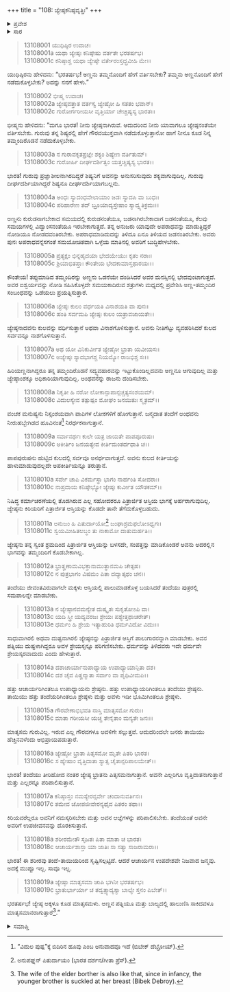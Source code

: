 +++
title = "108: ಜ್ಯೇಷ್ಠಕನಿಷ್ಠವೃತ್ತಿಃ"
+++

<details><summary>ಪ್ರವೇಶ</summary>


।।   ಓಂ ಓಂ ನಮೋ ನಾರಾಯಣಾಯ।।   ಶ್ರೀ ವೇದವ್ಯಾಸಾಯ ನಮಃ ।।

ಶ್ರೀ ಕೃಷ್ಣದ್ವೈಪಾಯನ ವೇದವ್ಯಾಸ ವಿರಚಿತ  

**ಶ್ರೀ ಮಹಾಭಾರತ**

**ಅನುಶಾಸನ ಪರ್ವ**

**ದಾನಧರ್ಮ ಪರ್ವ**

**ಅಧ್ಯಾಯ 108**


</details>

<details><summary>ಸಾರ</summary>

ಅಣ್ಣ-ತಮ್ಮಂದಿರ ಪರಸ್ಪರ ವ್ಯವಹಾರ; ಮಾತಾ-ಪಿತೃ-ಗುರುಗಳನ್ನು ಗೌರವಿಸುವುದು (1-19).


</details>



> 13108001 ಯುಧಿಷ್ಠಿರ ಉವಾಚ।  
13108001a ಯಥಾ ಜ್ಯೇಷ್ಠಃ ಕನಿಷ್ಠೇಷು ವರ್ತತೇ ಭರತರ್ಷಭ।  
13108001c ಕನಿಷ್ಠಾಶ್ಚ ಯಥಾ ಜ್ಯೇಷ್ಠೇ ವರ್ತೇರಂಸ್ತದ್ಬ್ರವೀಹಿ ಮೇ।।

ಯುಧಿಷ್ಠಿರನು ಹೇಳಿದನು: “ಭರತರ್ಷಭ! ಅಣ್ಣನು ತಮ್ಮನೊಂದಿಗೆ ಹೇಗೆ ವರ್ತಿಸಬೇಕು? ತಮ್ಮನು ಅಣ್ಣನೊಂದಿಗೆ ಹೇಗೆ ನಡೆದುಕೊಳ್ಳಬೇಕು? ಅದನ್ನು ನನಗೆ ಹೇಳು.”

> 13108002 ಭೀಷ್ಮ ಉವಾಚ।  
13108002a ಜ್ಯೇಷ್ಠವತ್ತಾತ ವರ್ತಸ್ವ ಜ್ಯೇಷ್ಠೋ ಹಿ ಸತತಂ ಭವಾನ್।  
13108002c ಗುರೋರ್ಗರೀಯಸೀ ವೃತ್ತಿರ್ಯಾ ಚೇಚ್ಚಿಷ್ಯಸ್ಯ ಭಾರತ।।

ಭೀಷ್ಮನು ಹೇಳಿದನು: “ಮಗೂ ಭಾರತ! ನೀನು ಜ್ಯೇಷ್ಠನಾಗಿರುವೆ. ಆದುದರಿಂದ ನೀನು ಯಾವಾಗಲೂ ಜ್ಯೇಷ್ಠನಂತೆಯೇ ವರ್ತಿಸಬೇಕು. ಗುರುವು ತನ್ನ ಶಿಷ್ಯರಲ್ಲಿ ಹೇಗೆ ಗೌರವಯುಕ್ತವಾಗಿ ನಡೆದುಕೊಳ್ಳುತ್ತಾನೋ ಹಾಗೆ ನೀನೂ ಕೂಡ ನಿನ್ನ ತಮ್ಮಂದಿರೊಡನೆ ನಡೆದುಕೊಳ್ಳಬೇಕು.

> 13108003a ನ ಗುರಾವಕೃತಪ್ರಜ್ಞೇ ಶಕ್ಯಂ ಶಿಷ್ಯೇಣ ವರ್ತಿತುಮ್।  
13108003c ಗುರೋರ್ಹಿ ದೀರ್ಘದರ್ಶಿತ್ವಂ ಯತ್ತಚ್ಚಿಷ್ಯಸ್ಯ ಭಾರತ।।

ಭಾರತ! ಗುರುವು ಪ್ರಜ್ಞಾಶೀಲನಾಗಿರದಿದ್ದರೆ ಶಿಷ್ಯನಿಗೆ ಅವನನ್ನು ಅನುಸರಿಸುವುದು ಶಕ್ಯವಾಗುವುದಿಲ್ಲ. ಗುರುವು ದೀರ್ಘದರ್ಶಿಯಾಗಿದ್ದರೆ ಶಿಷ್ಯನೂ ದೀರ್ಘದರ್ಶಿಯಾಗಬಲ್ಲನು.

> 13108004a ಅಂಧಃ ಸ್ಯಾದಂಧವೇಲಾಯಾಂ ಜಡಃ ಸ್ಯಾದಪಿ ವಾ ಬುಧಃ।  
13108004c ಪರಿಹಾರೇಣ ತದ್ ಬ್ರೂಯಾದ್ಯಸ್ತೇಷಾಂ ಸ್ಯಾದ್ವ್ಯತಿಕ್ರಮಃ।।

ಅಣ್ಣನು ಕುರುಡನಾಗಬೇಕಾದ ಸಮಯದಲ್ಲಿ ಕುರುಡನಂತೆಯೂ, ಜಡನಾಗಿರಬೇಕಾದಾಗ ಜಡನಂತೆಯೂ, ಕೆಲವು ಸಮಯಗಳಲ್ಲಿ ವಿದ್ವಾಂಸನಂತೆಯೂ ಇರಬೇಕಾಗುತ್ತದೆ. ತನ್ನ ಅನುಜರು ಯಾವುದೇ ಅಪರಾಧವನ್ನು ಮಾಡುತ್ತಿದ್ದರೆ ನೋಡಿಯೂ ನೋಡದವಂತಿರಬೇಕು. ಅಪರಾಧಮಾಡಿದುದನ್ನು ತಿಳಿದೂ ಏನೂ ತಿಳಿಯದ ಜಡನಂತಿರಬೇಕು. ಅವರು ಪುನಃ ಅಪರಾಧವನ್ನೆಸಗಂತೆ ಸಮಯೋಚಿತವಾಗಿ ಒಳ್ಳೆಯ ಮಾತಿನಲ್ಲಿ ಅವರಿಗೆ ಬುದ್ಧಿಹೇಳಬೇಕು.

> 13108005a ಪ್ರತ್ಯಕ್ಷಂ ಭಿನ್ನಹೃದಯಾ ಭೇದಯೇಯುಃ ಕೃತಂ ನರಾಃ।  
13108005c ಶ್ರಿಯಾಭಿತಪ್ತಾಃ ಕೌಂತೇಯ ಭೇದಕಾಮಾಸ್ತಥಾರಯಃ।।

ಕೌಂತೇಯ! ತಪ್ಪುಮಾಡಿದ ತಮ್ಮಂದಿರನ್ನು ಅಣ್ಣನು ಒಡನೆಯೇ ದಂಡಿಸಿದರೆ ಅವರ ಮನಸ್ಸಿನಲ್ಲಿ ಭೇದವುಂಟಾಗುತ್ತದೆ. ಅವರ ಐಶ್ವರ್ಯವನ್ನು ನೋಡಿ ಸಹಿಸಿಕೊಳ್ಳದೇ ಸಮಯಕಾದಿರುವ ಶತ್ರುಗಳು ಮಧ್ಯದಲ್ಲಿ ಪ್ರವೇಶಿಸಿ ಅಣ್ಣ-ತಮ್ಮಂದಿರ ಸಂಬಂಧವನ್ನು ಒಡೆಯಲು ಪ್ರಯತ್ನಿಸುತ್ತಾರೆ.

> 13108006a ಜ್ಯೇಷ್ಠಃ ಕುಲಂ ವರ್ಧಯತಿ ವಿನಾಶಯತಿ ವಾ ಪುನಃ।  
13108006c ಹಂತಿ ಸರ್ವಮಪಿ ಜ್ಯೇಷ್ಠಃ ಕುಲಂ ಯತ್ರಾವಜಾಯತೇ।।

ಜ್ಯೇಷ್ಠನಾದವನು ಕುಲವನ್ನು ವರ್ಧಿಸುತ್ತಾನೆ ಅಥವಾ ವಿನಾಶಗೊಳಿಸುತ್ತಾನೆ. ಅವನು ನೀತಿಗೆಟ್ಟು ವ್ಯವಹರಿಸಿದರೆ ಕುಲದ ಸರ್ವವನ್ನೂ ನಾಶಗೊಳಿಸುತ್ತಾನೆ.

> 13108007a ಅಥ ಯೋ ವಿನಿಕುರ್ವೀತ ಜ್ಯೇಷ್ಠೋ ಭ್ರಾತಾ ಯವೀಯಸಃ।  
13108007c ಅಜ್ಯೇಷ್ಠಃ ಸ್ಯಾದಭಾಗಶ್ಚ ನಿಯಮ್ಯೋ ರಾಜಭಿಶ್ಚ ಸಃ।।

ಹಿರಿಯಣ್ಣನಾಗಿದ್ದರೂ ತನ್ನ ತಮ್ಮಂದಿರೊಡನೆ ಸದ್ವ್ಯವಹಾರವನ್ನು ಇಟ್ಟುಕೊಂಡಿಲ್ಲದವನು ಅಣ್ಣನೂ ಆಗುವುದಿಲ್ಲ ಮತ್ತು ಜ್ಯೇಷ್ಠಾಂಶಕ್ಕೂ ಅಧಿಕಾರಿಯಾಗುವುದಿಲ್ಲ. ಅಂಥವನನ್ನು ರಾಜನು ದಂಡಿಸಬೇಕು.

> 13108008a ನಿಕೃತೀ ಹಿ ನರೋ ಲೋಕಾನ್ಪಾಪಾನ್ಗಚ್ಚತ್ಯಸಂಶಯಮ್।  
13108008c ವಿದುಲಸ್ಯೇವ ತತ್ಪುಷ್ಪಂ ಮೋಘಂ ಜನಯಿತುಃ ಸ್ಮೃತಮ್।।

ವಂಚಕ ಮನುಷ್ಯನು ನಿಸ್ಸಂಶಯವಾಗಿ ಪಾಪಿಗಳ ಲೋಕಗಳಿಗೆ ಹೋಗುತ್ತಾನೆ. ಜನ್ಮದಾತ ತಂದೆಗೆ ಅಂಥವನು ನೀರುಹಬ್ಬೇಗಿಡದ ಹೂವಿನಂತೆ[^1] ನಿರರ್ಥಕನಾಗುತ್ತಾನೆ.

> 13108009a ಸರ್ವಾನರ್ಥಃ ಕುಲೇ ಯತ್ರ ಜಾಯತೇ ಪಾಪಪೂರುಷಃ।  
13108009c ಅಕೀರ್ತಿಂ ಜನಯತ್ಯೇವ ಕೀರ್ತಿಮಂತರ್ದಧಾತಿ ಚ।।

ಪಾಪಪುರುಷನು ಹುಟ್ಟಿದ ಕುಲದಲ್ಲಿ ಸರ್ವವೂ ಅನರ್ಥವಾಗುತ್ತದೆ. ಅವನು ಕುಲದ ಕೀರ್ತಿಯನ್ನು ಹಾಳುಮಾಡುವುದಲ್ಲದೇ ಅಪಕೀರ್ತಿಯನ್ನೂ ತರುತ್ತಾನೆ.

> 13108010a ಸರ್ವೇ ಚಾಪಿ ವಿಕರ್ಮಸ್ಥಾ ಭಾಗಂ ನಾರ್ಹಂತಿ ಸೋದರಾಃ।  
13108010c ನಾಪ್ರದಾಯ ಕನಿಷ್ಠೇಭ್ಯೋ ಜ್ಯೇಷ್ಠಃ ಕುರ್ವೀತ ಯೌತಕಮ್।।

ನಿಷಿದ್ಧ ಕರ್ಮಾಚರಣೆಯಲ್ಲಿ ತೊಡಗಿರುವ ಎಲ್ಲ ಸಹೋದರರೂ ಪಿತ್ರಾರ್ಜಿತ ಆಸ್ತಿಯ ಭಾಗಕ್ಕೆ ಅರ್ಹರಾಗುವುದಿಲ್ಲ. ಜ್ಯೇಷ್ಠನು ಕಿರಿಯರಿಗೆ ಪಿತ್ರಾರ್ಜಿತ ಆಸ್ತಿಯನ್ನು ಕೊಡದೇ ತಾನೇ ತೆಗೆದುಕೊಳ್ಳಬಹುದು.

> 13108011a ಅನುಜಂ ಹಿ ಪಿತುರ್ದಾಯೋ[^2] ಜಂಘಾಶ್ರಮಫಲೋಽಧ್ವಗಃ।  
13108011c ಸ್ವಯಮೀಹಿತಲಬ್ಧಂ ತು ನಾಕಾಮೋ ದಾತುಮರ್ಹತಿ।।

ಜ್ಯೇಷ್ಠನು ತನ್ನ ಸ್ವಂತ ಶ್ರಮದಿಂದ ಪಿತ್ರಾರ್ಜಿತ ಆಸ್ತಿಯನ್ನು ಬಳಸದೇ, ಸಂಪತ್ತನ್ನು ಮಾಡಿಕೊಂಡರೆ ಅವನು ಅದರಲ್ಲಿನ ಭಾಗವನ್ನು ತಮ್ಮಂದಿರಿಗೆ ಕೊಡಬೇಕಾಗಿಲ್ಲ.

> 13108012a ಭ್ರಾತೄಣಾಮವಿಭಕ್ತಾನಾಮುತ್ಥಾನಮಪಿ ಚೇತ್ಸಹ।  
13108012c ನ ಪುತ್ರಭಾಗಂ ವಿಷಮಂ ಪಿತಾ ದದ್ಯಾತ್ಕಥಂ ಚನ।।

ತಂದೆಯು ಜೀವಂತವಿರುವಾಗಲೇ ಮಕ್ಕಳು ಆಸ್ತಿಯಲ್ಲಿ ಪಾಲುಮಾಡಕೊಳ್ಳ ಬಯಸಿದರೆ ತಂದೆಯು ಪುತ್ರರಲ್ಲಿ ಸಮಪಾಲನ್ನೇ ಮಾಡಬೇಕು.

> 13108013a ನ ಜ್ಯೇಷ್ಠಾನವಮನ್ಯೇತ ದುಷ್ಕೃತಃ ಸುಕೃತೋಽಪಿ ವಾ।  
13108013c ಯದಿ ಸ್ತ್ರೀ ಯದ್ಯವರಜಃ ಶ್ರೇಯಃ ಪಶ್ಯೇತ್ತಥಾಚರೇತ್।  
13108013e ಧರ್ಮಂ ಹಿ ಶ್ರೇಯ ಇತ್ಯಾಹುರಿತಿ ಧರ್ಮವಿದೋ ವಿದುಃ।।

ಸಾಧುವಾಗಿರಲಿ ಅಥವಾ ದುಷ್ಟನಾಗಿರಲಿ ಜ್ಯೇಷ್ಠನನ್ನು ಪಿತ್ರಾರ್ಜಿತ ಆಸ್ತಿಗೆ ಪಾಲುಗಾರನನ್ನಾಗಿ ಮಾಡಬೇಕು. ಅವನ ಪತ್ನಿಯು ದುಷ್ಟಳಾಗಿದ್ದರೂ ಅವಳ ಶ್ರೇಯಸ್ಸನ್ನೂ ಪರಿಗಣಿಸಬೇಕು. ಧರ್ಮವನ್ನು ತಿಳಿದವರು ಇದೇ ಧರ್ಮವೇ ಶ್ರೇಯಸ್ಕರವಾದುದು ಎಂದು ಹೇಳುತ್ತಾರೆ.

> 13108014a ದಶಾಚಾರ್ಯಾನುಪಾಧ್ಯಾಯ ಉಪಾಧ್ಯಾಯಾನ್ಪಿತಾ ದಶ।  
13108014c ದಶ ಚೈವ ಪಿತೄನ್ಮಾತಾ ಸರ್ವಾಂ ವಾ ಪೃಥಿವೀಮಪಿ।।

ಹತ್ತು ಆಚಾರ್ಯರಿಗಿಂತಲೂ ಉಪಾಧ್ಯಾಯನು ಶ್ರೇಷ್ಠನು. ಹತ್ತು ಉಪಾಧ್ಯಾಯರಿಗಿಂತಲೂ ತಂದೆಯು ಶ್ರೇಷ್ಠನು. ತಾಯಿಯು ಹತ್ತು ತಂದೆಯರಿಗಿಂತಲೂ ಶ್ರೇಷ್ಠಳು ಮತ್ತು ಅವಳು ಇಡೀ ಭೂಮಿಗಿಂತಲೂ ಶ್ರೇಷ್ಠಳು.

> 13108015a ಗೌರವೇಣಾಭಿಭವತಿ ನಾಸ್ತಿ ಮಾತೃಸಮೋ ಗುರುಃ।  
13108015c ಮಾತಾ ಗರೀಯಸೀ ಯಚ್ಚ ತೇನೈತಾಂ ಮನ್ಯತೇ ಜನಃ।।

ಮಾತೃಸಮ ಗುರುವಿಲ್ಲ. ಇರುವ ಎಲ್ಲ ಗೌರವಗಳೂ ಅವಳಿಗೇ ಸಲ್ಲುತ್ತವೆ. ಆದುದರಿಂದಲೇ ಜನರು ತಾಯಿಯು ಹೆಚ್ಚಿನವಳೆಂದು ಅಭಿಪ್ರಾಯಪಡುತ್ತಾರೆ.

> 13108016a ಜ್ಯೇಷ್ಠೋ ಭ್ರಾತಾ ಪಿತೃಸಮೋ ಮೃತೇ ಪಿತರಿ ಭಾರತ।  
13108016c ಸ ಹ್ಯೇಷಾಂ ವೃತ್ತಿದಾತಾ ಸ್ಯಾತ್ಸ ಚೈತಾನ್ಪರಿಪಾಲಯೇತ್।।

ಭಾರತ! ತಂದೆಯು ತೀರಿಹೋದ ನಂತರ ಜ್ಯೇಷ್ಠ ಭ್ರಾತನು ಪಿತೃಸಮನಾಗುತ್ತಾನೆ. ಅವನೇ ಎಲ್ಲರಿಗೂ ವೃತ್ತಿದಾತನಾಗುತ್ತಾನೆ ಮತ್ತು ಎಲ್ಲರನ್ನೂ ಪರಿಪಾಲಿಸುತ್ತಾನೆ.

> 13108017a ಕನಿಷ್ಠಾಸ್ತಂ ನಮಸ್ಯೇರನ್ಸರ್ವೇ ಚಂದಾನುವರ್ತಿನಃ।  
13108017c ತಮೇವ ಚೋಪಜೀವೇರನ್ಯಥೈವ ಪಿತರಂ ತಥಾ।।

ಕಿರಿಯವರೆಲ್ಲರೂ ಅವನಿಗೆ ನಮಸ್ಕರಿಸಬೇಕು ಮತ್ತು ಅವನ ಆಜ್ಞೆಗಳನ್ನು ಪರಿಪಾಲಿಸಬೇಕು. ತಂದೆಯಂತೆ ಅವನೇ ಅವರಿಗೆ ಉಪಜೀವನವನ್ನು ದೊರಕಿಸುತ್ತಾನೆ.

> 13108018a ಶರೀರಮೇತೌ ಸೃಜತಃ ಪಿತಾ ಮಾತಾ ಚ ಭಾರತ।  
13108018c ಆಚಾರ್ಯಶಾಸ್ತಾ ಯಾ ಜಾತಿಃ ಸಾ ಸತ್ಯಾ ಸಾಜರಾಮರಾ।।

ಭಾರತ! ಈ ಶರೀರವು ತಂದೆ-ತಾಯಿಯರಿಂದ ಸೃಷ್ಟಿಸಲ್ಪಟ್ಟಿದೆ. ಆದರೆ ಆಚಾರ್ಯನ ಉಪದೇಶವೇ ನಿಜವಾದ ಜನ್ಮವು. ಅದಕ್ಕೆ ಮುಪ್ಪೂ ಇಲ್ಲ. ಸಾವೂ ಇಲ್ಲ.

> 13108019a ಜ್ಯೇಷ್ಠಾ ಮಾತೃಸಮಾ ಚಾಪಿ ಭಗಿನೀ ಭರತರ್ಷಭ।  
13108019c ಭ್ರಾತುರ್ಭಾರ್ಯಾ ಚ ತದ್ವತ್ಸ್ಯಾದ್ಯಸ್ಯಾ ಬಾಲ್ಯೇ ಸ್ತನಂ ಪಿಬೇತ್।।

ಭರತರ್ಷಭ! ಜ್ಯೇಷ್ಠ ಅಕ್ಕಳೂ ಕೂಡ ಮಾತೃಸಮಳು. ಅಣ್ಣನ ಪತ್ನಿಯೂ ಮತ್ತು ಬಾಲ್ಯದಲ್ಲಿ ಹಾಲುಣಿಸಿ ಸಾಕಿದವಳೂ ಮಾತೃಸಮಾನರಾಗುತ್ತಾರೆ[^3].”



<details><summary>ಸಮಾಪ್ತಿ</summary>


ಇತಿ ಶ್ರೀಮಹಾಭಾರತೇ ಅನುಶಾಸನಪರ್ವಣಿ ದಾನಧರ್ಮಪರ್ವಣಿ ಜ್ಯೇಷ್ಠಕನಿಷ್ಠವೃತ್ತಿರ್ನಾಮ ಅಷ್ಟಾಧಿಕಶತತಮೋಽಧ್ಯಾಯಃ।।  
ಇದು ಶ್ರೀಮಹಾಭಾರತದಲ್ಲಿ ಅನುಶಾಸನಪರ್ವದಲ್ಲಿ ದಾನಧರ್ಮಪರ್ವದಲ್ಲಿ ಜ್ಯೇಷ್ಠಕನಿಷ್ಠವೃತ್ತಿ ಎನ್ನುವ ನೂರಾಎಂಟನೇ ಅಧ್ಯಾಯವು.



</details>

[^1]: “ವಿದುಲ ಪುಷ್ಪ”ಕ್ಕೆ ಬಿದಿರಿನ ಹೂವು ಎಂಬ ಅನುವಾದವೂ ಇದೆ (ಬಿಬೇಕ್ ದೆಬ್ರೋಯ್).

[^2]: ಅನುಪಘ್ನನ್ ಪಿತುರ್ದಾಯಂ (ಭಾರತ ದರ್ಶನ/ಗೀತಾ ಪ್ರೆಸ್).

[^3]: The wife of the elder borther is also like that, since in infancy, the younger brother is suckled at her breast (Bibek Debroy).


